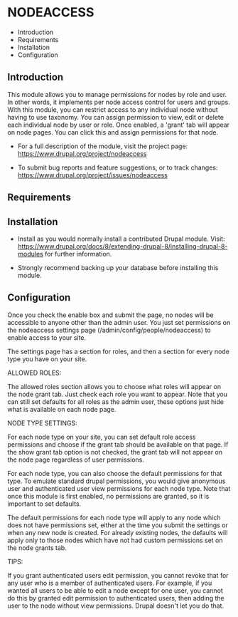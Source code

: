 # NODEACCESS

 * Introduction
 * Requirements
 * Installation
 * Configuration

## Introduction

This module allows you to manage permissions for nodes by role and user. In
other words, it implements per node access control for users and groups. With
this module, you can restrict access to any individual node without having to
use taxonomy. You can assign permission to view, edit or delete each
individual node by user or role. Once enabled, a 'grant' tab will appear on
node pages. You can click this and assign permissions for that node.

 * For a full description of the module, visit the project page:
   https://www.drupal.org/project/nodeaccess

 * To submit bug reports and feature suggestions, or to track changes:
   https://www.drupal.org/project/issues/nodeaccess

## Requirements

## Installation

 * Install as you would normally install a contributed Drupal module. Visit:
   https://www.drupal.org/docs/8/extending-drupal-8/installing-drupal-8-modules
   for further information.

 * Strongly recommend backing up your database before installing this module.

## Configuration

Once you check the enable box and submit the page, no nodes will be accessible
to anyone other than the admin user. You just set permissions on the
nodeaccess settings page (/admin/config/people/nodeaccess) to enable access to
your site.

The settings page has a section for roles, and then a section for every node
type you have on your site.

ALLOWED ROLES:

The allowed roles section allows you to choose what roles will appear on the
node grant tab. Just check each role you want to appear. Note that you can
still set defaults for all roles as the admin user, these options just hide
what is available on each node page.

NODE TYPE SETTINGS:

For each node type on your site, you can set default role access permissions
and choose if the grant tab should be available on that page. If the show
grant tab option is not checked, the grant tab will not appear on the node
page regardless of user permissions.

For each node type, you can also choose the default permissions for that type.
To emulate standard drupal permissions, you would give anonymous user and
authenticated user view permissions for each node type. Note that once this
module is first enabled, no permissions are granted, so it is important to set
defaults.

The default permissions for each node type will apply to any node which does
not have permissions set, either at the time you submit the settings or when
any new node is created. For already existing nodes, the defaults will apply
only to those nodes which have not had custom permissions set on the node
grants tab.

TIPS:

If you grant authenticated users edit permission, you cannot revoke that for
any user who is a member of authenticated users. For example, if you wanted
all users to be able to edit a node except for one user, you cannot do this by
granted edit permission to authenticated users, then adding the user to the
node without view permissions. Drupal doesn't let you do that.
